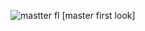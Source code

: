 ![mastter fl](https://user-images.githubusercontent.com/59198753/141651342-f30d432a-e3bb-4f86-9652-4be897b1a6ef.jpg)
[master first look]
